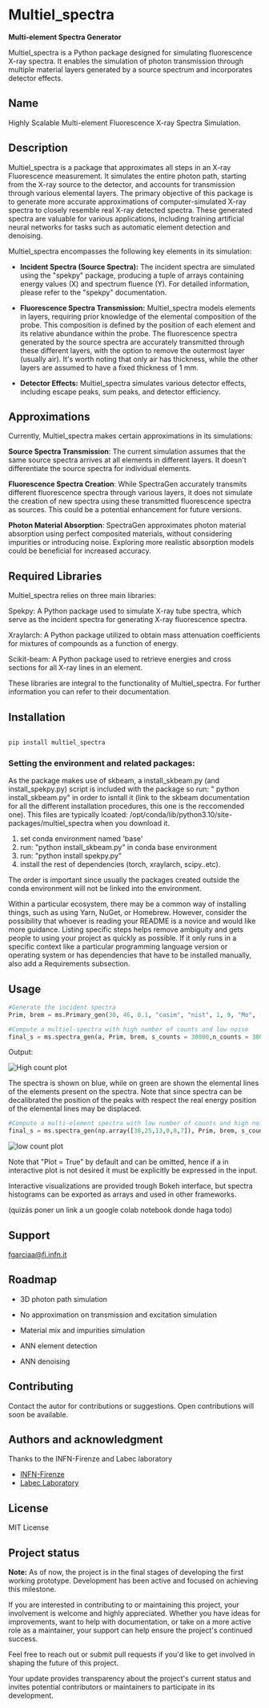 # Multiel_spectra

**Multi-element Spectra Generator**

Multiel_spectra is a Python package designed for simulating fluorescence X-ray spectra. It enables the simulation of photon transmission through multiple material layers generated by a source spectrum and incorporates detector effects.

## Name

Highly Scalable Multi-element Fluorescence X-ray Spectra Simulation.

## Description

Multiel_spectra is a package that approximates all steps in an X-ray Fluorescence measurement. It simulates the entire photon path, starting from the X-ray source to the detector, and accounts for transmission through various elemental layers. The primary objective of this package is to generate more accurate approximations of computer-simulated X-ray spectra to closely resemble real X-ray detected spectra. These generated spectra are valuable for various applications, including training artificial neural networks for tasks such as automatic element detection and denoising.


Multiel_spectra encompasses the following key elements in its simulation:

- **Incident Spectra (Source Spectra):** The incident spectra are simulated using the "spekpy" package, producing a tuple of arrays containing energy values (X) and spectrum fluence (Y). For detailed information, please refer to the "spekpy" documentation.

- **Fluorescence Spectra Transmission:** Multiel_spectra models elements in layers, requiring prior knowledge of the elemental composition of the probe. This composition is defined by the position of each element and its relative abundance within the probe. The fluorescence spectra generated by the source spectra are accurately transmitted through these different layers, with the option to remove the outermost layer (usually air). It's worth noting that only air has thickness, while the other layers are assumed to have a fixed thickness of 1 mm.

- **Detector Effects:** Multiel_spectra simulates various detector effects, including escape peaks, sum peaks, and detector efficiency.

## Approximations

Currently, Multiel_spectra makes certain approximations in its simulations:

**Source Spectra Transmission**: The current simulation assumes that the same source spectra arrives at all elements in different layers. It doesn't differentiate the source spectra for individual elements.

**Fluorescence Spectra Creation**: While SpectraGen accurately transmits different fluorescence spectra through various layers, it does not simulate the creation of new spectra using these transmitted fluorescence spectra as sources. This could be a potential enhancement for future versions.

**Photon Material Absorption**: SpectraGen approximates photon material absorption using perfect composited materials, without considering impurities or introducing noise. Exploring more realistic absorption models could be beneficial for increased accuracy. 


## Required Libraries 

Multiel_spectra relies on three main libraries:

Spekpy: A Python package used to simulate X-ray tube spectra, which serve as the incident spectra for generating X-ray fluorescence spectra.

Xraylarch: A Python package utilized to obtain mass attenuation coefficients for mixtures of compounds as a function of energy.

Scikit-beam: A Python package used to retrieve energies and cross sections for all X-ray lines in an element.

These libraries are integral to the functionality of Multiel_spectra. For further information you can refer to their documentation. 

## Installation

```python

pip install multiel_spectra

```


### Setting the environment and related packages: 

As the package makes use of skbeam, a install_skbeam.py (and install_spekpy.py) script is included with the package so run: " python install_skbeam.py" in order to isntall it (link to the skbeam documentation for all the different installation procedures, this one is the reccomended one). This files are typically lcoated: /opt/conda/lib/python3.10/site-packages/multiel_spectra when you download it. 

1. set conda environment named 'base' 
2. run: "python install_skbeam.py" in conda base environment
3. run: "python install spekpy.py"
4. install the rest of dependencies (torch, xraylarch, scipy..etc).  

The order is important since usually the packages created outside the conda environment will not be linked into the environment. 

Within a particular ecosystem, there may be a common way of installing things, such as using Yarn, NuGet, or Homebrew. However, consider the possibility that whoever is reading your README is a novice and would like more guidance. Listing specific steps helps remove ambiguity and gets people to using your project as quickly as possible. If it only runs in a specific context like a particular programming language version or operating system or has dependencies that have to be installed manually, also add a Requirements subsection.

## Usage


```python
#Generate the incident spectra
Prim, brem = ms.Primary_gen(30, 46, 0.1, "casim", "nist", 1, 9, "Mo", [('Be', 0.127), ('Air', 10)])
```

```python
#Compute a multiel-spectra with high number of counts and low noise
final_s = ms.spectra_gen(a, Prim, brem, s_counts = 30000,n_counts = 30000,b_counts = 1000, c_counts = 1000,  escape = True, sum = True, decal = True,  char_r = 15, brem_r = 15,noise_f = 1000 )
```
Output: 

![High count plot](./images/highcount.png)

The spectra is shown on blue, while on green are shown the elemental lines of the elements present on the spectra. Note that since spectra can be decalibrated the position of the peaks with respect the real energy position of the elemental lines may be displaced. 

```python
#Compute a multi-element spectra with low number of counts and high noise to signal ratio
final_s = ms.spectra_gen(np.array([38,25,13,0,8,7]), Prim, brem, s_counts = 20,n_counts = 30,b_counts = 10, c_counts = 10,  escape = True, sum = True, decal = True, char_r = 1, brem_r = 1,noise_f = 1, prop = "" )
```
![low count plot](./images/lowcount.png)

Note that "Plot = True" by default and can be omitted, hence if a in interactive plot is not desired it must be explicitly be expressed in the input.

Interactive visualizations are provided trough Bokeh interface, but spectra histograms can be exported as arrays and used in other frameworks. 

(quizás poner un link a un google colab notebook donde haga todo)

## Support
fgarciaa@fi.infn.it

## Roadmap

* 3D photon path simulation 

* No approximation on transmission and excitation simulation 

* Material mix and impurities simulation

* ANN element detection 

* ANN denoising 

## Contributing

Contact the autor for contributions or suggestions. Open contributions will soon be available.

## Authors and acknowledgment

Thanks to the INFN-Firenze and Labec laboratory

- [INFN-Firenze](https://www.infn.it/)
- [Labec Laboratory](https://labec.fi.it/)

## License

MIT License

## Project status

**Note:** As of now, the project is in the final stages of developing the first working prototype. Development has been active and focused on achieving this milestone.

If you are interested in contributing to or maintaining this project, your involvement is welcome and highly appreciated. Whether you have ideas for improvements, want to help with documentation, or take on a more active role as a maintainer, your support can help ensure the project's continued success.

Feel free to reach out or submit pull requests if you'd like to get involved in shaping the future of this project.

Your update provides transparency about the project's current status and invites potential contributors or maintainers to participate in its development.
